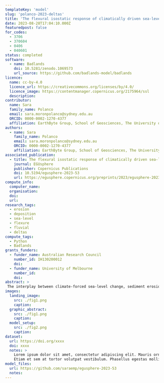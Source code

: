 ```yaml
---
templateKey: 'model'
slug: 'polanco-2023-deltas'
title: 'The flexural isostatic response of climatically driven sea-level changes  on continental-scale deltas'
date: 2023-08-28T17:04:10.000Z
featuredpost: false
for_codes:
  - 3706
  - 370604
  - 0406
  - 040601
status: completed
software:
  - name: Badlands
    doi: 10.5281/zenodo.1069573
    url_source: https://github.com/badlands-model/badlands
licence:
  name: cc-by-4.0
  licence_url: https://creativecommons.org/licenses/by/4.0/
  licence_image: https://contentmanager.copernicus.org/2175964/ssl
  description:
contributor:
  name: Sara
  family_name: Polanco
  email: sara.moronpolanco@sydney.edu.au
  ORCID: 0000-0002-1270-4377
  affiliation: EarthByte Group, School of Geosciences, The University of Sydney
authors:
  - name: Sara
    family_name: Polanco
    email: sara.moronpolanco@sydney.edu.au
    ORCID: 0000-0002-1270-4377
    affiliation: EarthByte Group, School of Geosciences, The University of Sydney
associated_publication:
  - title: The flexural isostatic response of climatically driven sea-level changes on continental-scale deltas
    journal: EGUsphere
    publisher: Copernicus Publications
    doi: 10.5194/egusphere-2023-53
    url: https://egusphere.copernicus.org/preprints/2023/egusphere-2023-53/
compute_info:
  computer_name:
  organisation:
  doi:
  url:
research_tags:
  - erosion
  - deposition
  - sea-level
  - flexure
  - fluvial
  - deltas
compute_tags:
  - Python
  - Badlands
grants_funders:
  - funder_name: Australian Research Council
    number_id: IH130200012
    doi:
  - funder_name: University of Melbourne
    number_id:
    doi:
abstract: >
 The interplay between climate-forced sea-level change, sediment erosion and deposition, and flexural adjustments in deep time on passive margin deltas remains poorly understood. We performed a series of conceptual simulations to investigate flexural isostatic responses to high-frequency fluctuations in water and sediment load associated with climatically driven sea-level changes. We model a large drainage basin that discharges to a continental margin to generate a deltaic depocenter, then prescribe synthetic and climatic-driven sea-level curves of different frequencies to assess flexural response. Results show that flexural isostatic adjustments are bidirectional over 100-1000 kyr timescales and are in sync with the magnitude, frequency, and direction of sea-level fluctuations, and that isostatic adjustments play an important role in driving along-strike and cross-shelf river-mouth migration and sediment accumulation. Our findings demonstrate that climate-forced sea-level changes produce a feedback mechanism that results in self-sustaining creation of accommodation into which sediment is deposited and plays a major role in delta morphology and stratigraphic architecture.
images:
  landing_image:
    src: ./fig1.png
    caption:
  graphic_abstract:
    src: ./fig1.png
    caption:
  model_setup:
    src: ./fig2.png
    caption:
dataset:
  url: https://doi.org/xxxx
  doi: xxxx
  notes: >
    Lorem ipsum dolor sit amet, consectetur adipiscing elit. Mauris ornare orci nunc, non rutrum velit elementum non. Suspendisse ac cursus nibh. Sed nec laoreet purus. Aliquam lobortis massa sit amet mi posuere, sed facilisis elit luctus. Donec eu vehicula augue. Mauris iaculis nisl in fringilla gravida. Nunc dictum felis quis mi tincidunt egestas. Duis mollis neque vitae elementum volutpat. Praesent leo augue, tempus ac diam nec, varius posuere libero. Cras vel finibus sapien. Nunc scelerisque ut nibh in faucibus. Praesent ut magna felis.
    Etiam et sem at tortor volutpat vestibulum. Phasellus egestas mollis tempor. Donec ultrices, sapien faucibus porttitor lacinia, ligula ante interdum lectus, ac hendrerit nisi nunc sit amet magna. Maecenas pellentesque risus quis gravida fringilla. Pellentesque efficitur sed velit a molestie. Aliquam volutpat dictum consectetur. Nulla facilisi. Ut rutrum nec tellus sit amet lobortis. Suspendisse in arcu ut ipsum varius lacinia. Donec velit arcu, laoreet sed felis et, convallis tincidunt neque. Vestibulum non justo maximus, pulvinar enim non, tristique arcu. Nam fringilla suscipit est, id pretium urna dignissim id. Aenean interdum lacus quis eros molestie, eget eleifend massa rhoncus. Sed eu urna risus. Suspendisse commodo malesuada blandit.
model_files:
  url: https://github.com/saraemp/egusphere-2023-53
  notes:
---
```

